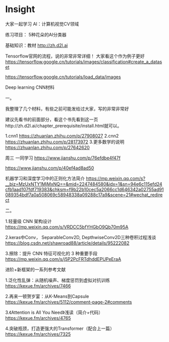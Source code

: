 # Insight
大家一起学习 AI：计算机视觉CV领域

练习项目：
5种花朵的AI分类器


基础知识：教材
http://zh.d2l.ai


Tensorflow官网的流程，说的非常非常详细！
 大家看这个作为例子更好
 https://tensorflow.google.cn/tutorials/images/classification#create_a_dataset


 https://tensorflow.google.cn/tutorials/load_data/images
 
 
 
 Deep learning CNN材料


一。

我整理了几个材料，有些之前可能发给过大家，写的非常非常好

建议先看书的前面部分，看这个书先看到这一页http://zh.d2l.ai/chapter_prerequisite/install.html就可以。

1.cnn1
https://zhuanlan.zhihu.com/p/27908027
2.cnn2
https://zhuanlan.zhihu.com/p/28173972
3.更多数学的说明
https://zhuanlan.zhihu.com/p/27642620

周三 一同学习
https://www.jianshu.com/p/76efdbe4f47f

https://www.jianshu.com/p/40ef4ad8ad50


机器学习和深度学习中的正则化方法简介
https://mp.weixin.qq.com/s?__biz=MzUxNTY1MjMxNQ==&mid=2247484580&idx=1&sn=94e6c115efd24cfb1aad107fdf719383&chksm=f9b22b10cec5a2066cc1d646342a02755ad91089354bdf7a0a508069c58948338a09288c17a9&scene=21#wechat_redirect


二。

1.轻量级 CNN 架构设计
https://mp.weixin.qq.com/s/VRDCC5bfYHGbO9Qb70m95A

2.keras中Conv， SeparableConv2D, DepthwiseConv2D三种卷积过程浅谈
https://blog.csdn.net/shawroad88/article/details/95222082

3.擦除：提升 CNN 特征可视化的 3 种重要手段
https://mp.weixin.qq.com/s/j5P2PcFRTdhddEPUPeEraA




进阶+新框架的一系列参考文献

1.泛化性乱弹：从随机噪声、梯度惩罚到虚拟对抗训练
https://kexue.fm/archives/7466

2.再来一顿贺岁宴：从K-Means到Capsule
https://kexue.fm/archives/5112/comment-page-2#comments

3.《Attention is All You Need》浅读（简介+代码）
https://kexue.fm/archives/4765

4.突破瓶颈，打造更强大的Transformer（配合上一篇）
https://kexue.fm/archives/7325
